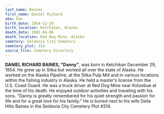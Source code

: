 ```yaml
---
last_name: Baines
first_name: Daniel Richard
aka: Dan
birth_date: 1954-12-29
birth_location: Ketchikan, Alaska
death_date: 2002-04-06
death_location: Red Dog Mine, Alaska
cemetery: Seldovia City Cemetery
cemetery_plot: 314
source_file: Cemetery Directory
---
```


**DANIEL RICHARD BAINES, "Danny"**, was born in Ketchikan December 29,
1954. He grew up in Sitka but worked all over the state of Alaska.
He worked on the Alaska Pipeline, at the Sitka Pulp Mill and in various
locations within the fishing industry in Alaska. He held a master’s
license from the U.S. Coast Guard. He was a truck driver at Red Dog Mine
near Kotzebue at the time of his death. He enjoyed outdoor activities
and traveling with his sons. "Danny is greatly remembered for his quiet
strength and passion for life and for a great love for his family."  He is buried next to his wife Della Hilts Baines in the Seldovia City Cemetery Plot #314.
